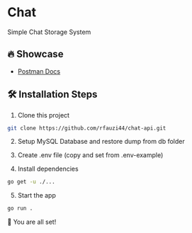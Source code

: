 # Chat

Simple Chat Storage System

## 🔥 Showcase

- [Postman Docs](https://documenter.getpostman.com/view/25042327/2s93eVYaBS)

## 🛠️ Installation Steps

1. Clone this project

```bash
git clone https://github.com/rfauzi44/chat-api.git
```

2. Setup MySQL Database and restore dump from db folder

3. Create .env file (copy and set from .env-example)

4. Install dependencies

```bash
go get -u ./...
```

5. Start the app

```bash
go run .
```

🌟 You are all set!
